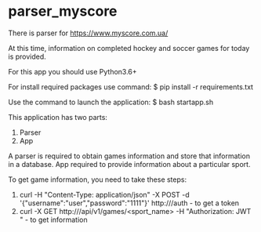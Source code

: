 # parser_myscore
There is parser for https://www.myscore.com.ua/

At this time, information on completed hockey and soccer games for today is provided.

For this app you should use Python3.6+

For install required packages use command:
$ pip install -r requirements.txt

Use the command to launch the application:
$ bash startapp.sh

This application has two parts:
1. Parser
2. App

A parser is required to obtain games information and store that information in a database.
App required to provide information about a particular sport.

To get game information, you need to take these steps:
1. curl -H "Content-Type: application/json" -X POST -d '{"username":"user","password":"1111"}' http://<addr>/auth - to get a token
2. curl -X GET http://<addr>/api/v1/games/<sport_name> -H "Authorization: JWT <token token from the last step>" - to get information
